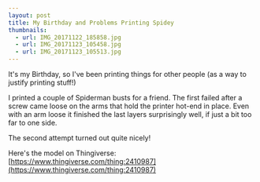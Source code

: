 ```yaml
---
layout: post
title: My Birthday and Problems Printing Spidey
thumbnails:
  - url: IMG_20171122_185858.jpg
  - url: IMG_20171123_105458.jpg
  - url: IMG_20171123_105513.jpg
---
```


It's my Birthday, so I've been printing things for other people (as a way to justify printing stuff!)

I printed a couple of Spiderman busts for a friend. The first failed after a screw came loose on the arms that hold the printer hot-end in place. Even with an arm loose it finished the last layers surprisingly well, if just a bit too far to one side.

The second attempt turned out quite nicely!

Here's the model on Thingiverse: [https://www.thingiverse.com/thing:2410987](https://www.thingiverse.com/thing:2410987)
